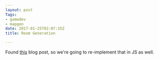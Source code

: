 ```yaml
---
layout: post
Tags:
- gamedev
- mapgen
date: 2017-01-25T02:07:15Z
title: Room Generation

---
```


<script src="https://cdnjs.cloudflare.com/ajax/libs/d3/4.4.1/d3.min.js" integrity="sha256-4mL8TQfOJSbg0f42dQw5cKLl2ngQXUSXqfQnvK11M44=" crossorigin="anonymous"></script>
<script src="https://cdnjs.cloudflare.com/ajax/libs/jquery/3.1.1/jquery.min.js" integrity="sha256-hVVnYaiADRTO2PzUGmuLJr8BLUSjGIZsDYGmIJLv2b8=" crossorigin="anonymous"></script>
<script src="/js/util.js"></script>

Found [this](https://www.ics.uci.edu/~eppstein/projects/pairs/Talks/VoronoiWorkshop.pdf)
blog post, so we're going to re-implement that in JS as well.

<div id="plots">
</div>

<script type="text/javascript">

var width = 400;
var height = 400;

// And lastly fully imitate the original.
var svg = _prep_svg();

var rectangles = [
	{
		x: 10,
		y: 10,
		w: 30,
		h: 50
	}
];

var x = d3.scaleLinear().range([-width / 2, width/2]),
	y = d3.scaleLinear().range([-height / 2, height/2]);


var main = svg.append('g') //.attr('transform', 'translate(200, 200)');

function update(){
	main.selectAll('g')
	.data(rectangles)
	.enter()
		.append('rect')
		.attr("x", function(d){ return d.x})
		.attr("y", function(d){ return d.y})
		.attr("width", function(d){ return d.w})
		.attr("height", function(d){ return d.h})
		.attr("stroke", "black")
		.attr("fill", "red");
}

update();




</script>
